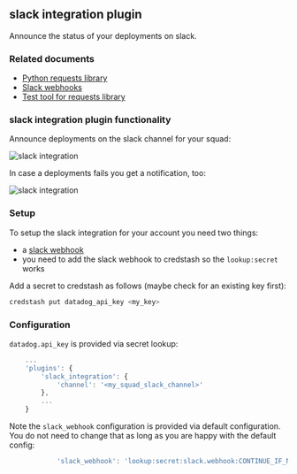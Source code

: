 ## slack integration plugin

Announce the status of your deployments on slack.


### Related documents

* [Python requests library](http://docs.python-requests.org/en/master/)
* [Slack webhooks](https://api.slack.com/incoming-webhooks)
* [Test tool for requests library](https://github.com/bhodorog/pytest-vts)


### slack integration plugin functionality

Announce deployments on the slack channel for your squad: 

![slack integration](/_static/images/slack_notifications.png "slack integration")

In case a deployments fails you get a notification, too: 

![slack integration](/_static/images/slack_notification_failed.png "slack integration")


### Setup

To setup the slack integration for your account you need two things:

* a [slack webhook](https://api.slack.com/incoming-webhooks)
* you need to add the slack webhook to credstash so the `lookup:secret` works


Add a secret to credstash as follows (maybe check for an existing key first):

``` bash
credstash put datadog_api_key <my_key>
```


### Configuration

`datadog.api_key` is provided via secret lookup:

``` js
    ...
    'plugins': {
        'slack_integration': {
            'channel': '<my_squad_slack_channel>'
        },
        ...
    }
```

Note the `slack_webhook` configuration is provided via default configuration. You do not need to change that as long as you are happy with the default config:

``` js
            'slack_webhook': 'lookup:secret:slack.webhook:CONTINUE_IF_NOT_FOUND'
```
